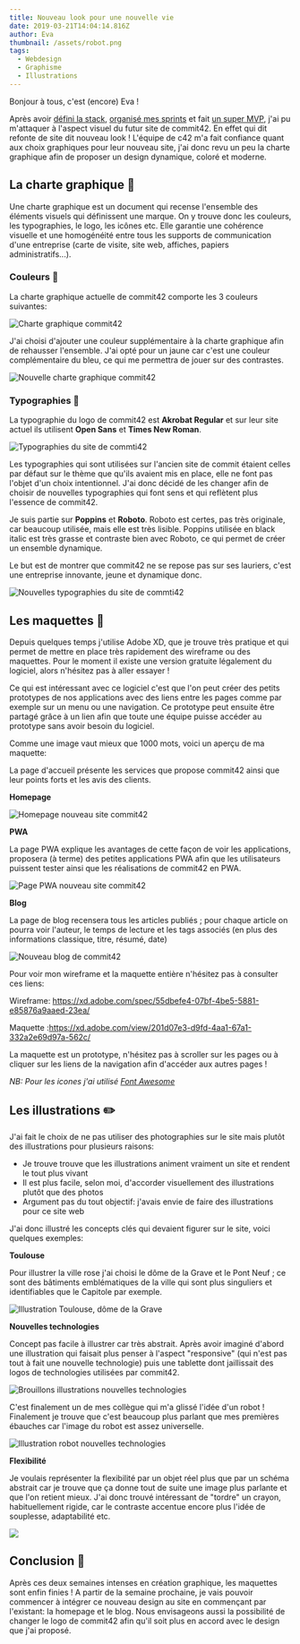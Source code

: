 ```yaml
---
title: Nouveau look pour une nouvelle vie
date: 2019-03-21T14:04:14.816Z
author: Eva
thumbnail: /assets/robot.png
tags:
  - Webdesign
  - Graphisme
  - Illustrations
---
```

Bonjour à tous, c'est (encore) Eva ! 

Après avoir [défini la stack](https://www.commit42.com/blog/un-nouveau-site-pour-une-nouvelle-annee/), [organisé mes sprints](https://www.commit42.com/blog/la-gestion-de-projet-toute-une-organisation/) et fait [un super MVP](https://www.commit42.com/blog/le-mvp-est-la/), j'ai pu m'attaquer à l'aspect visuel du futur site de commit42.
En effet qui dit refonte de site dit nouveau look ! 
L'équipe de c42 m'a fait confiance quant aux choix graphiques pour leur nouveau site, j'ai donc revu un peu la charte graphique afin de proposer un design dynamique, coloré et moderne.

## La charte graphique :book:

Une charte graphique est un document qui recense l'ensemble des éléments visuels qui définissent une marque. On y trouve donc les couleurs, les typographies, le logo, les icônes etc. 
Elle garantie une cohérence visuelle et une homogénéité entre tous les supports de communication d'une entreprise (carte de visite, site web, affiches, papiers administratifs...).

### Couleurs :art:

La charte graphique actuelle de commit42 comporte les 3 couleurs suivantes:

![Charte graphique commit42](/assets/charte-graphique-c42.png "Charte graphique commit42")

J'ai choisi d'ajouter une couleur supplémentaire à la charte graphique afin de rehausser l'ensemble. J'ai opté pour un jaune car c'est une couleur complémentaire du bleu, ce qui me permettra de jouer sur des contrastes.

![Nouvelle charte graphique commit42](/assets/charte-graphique-c42-2.png "Nouvelle charte graphique commit42")

### Typographies  :page_with_curl:

La typographie du logo de commit42 est **Akrobat Regular** et sur leur site actuel ils utilisent **Open Sans** et **Times New Roman**. 

![Typographies du site de commti42](/assets/typos-commit42.png "Typographies du site de commti42")

Les typographies qui sont utilisées sur l'ancien site de commit étaient celles par défaut sur le thème que qu'ils avaient mis en place, elle ne font pas l'objet d'un choix intentionnel. J'ai donc décidé de les changer afin de choisir de nouvelles typographies qui font sens et qui reflètent plus l'essence de commit42.

Je suis partie sur **Poppins** et **Roboto**. 
Roboto est certes, pas très originale, car beaucoup utilisée, mais elle est très lisible. Poppins utilisée en black italic est très grasse et contraste bien avec Roboto, ce qui permet de créer un ensemble dynamique.

Le but est de montrer que commit42 ne se repose pas sur ses lauriers, c'est une entreprise innovante, jeune et dynamique donc.

![Nouvelles typographies du site de commti42](/assets/typos-commit42-2.png "Nouvelles typographies du site de commti42")

## Les maquettes   :triangular_ruler:

Depuis quelques temps j'utilise Adobe XD, que je trouve très pratique et qui permet de mettre en place très rapidement des wireframe ou des maquettes. Pour le moment il existe une version gratuite légalement du logiciel, alors n'hésitez pas à aller essayer !

Ce qui est intéressant avec ce logiciel c'est que l'on peut créer des petits prototypes de nos applications avec des liens entre les pages comme par exemple sur un menu ou une navigation. Ce prototype peut ensuite être partagé grâce à un lien afin que toute une équipe puisse accéder au prototype sans avoir besoin du logiciel.

Comme une image vaut mieux que 1000 mots, voici un aperçu de ma maquette: 

La page d'accueil présente les services que propose commit42 ainsi que leur points forts et les avis des clients.

**Homepage**

![Homepage nouveau site commit42](/assets/homepage.png "Homepage nouveau site commit42")

**PWA**

La page PWA explique les avantages de cette façon de voir les applications, proposera (à terme) des petites applications PWA afin que les utilisateurs puissent tester ainsi que les réalisations de commit42 en PWA.

![Page PWA nouveau site commit42](/assets/pwa-page.png "Page PWA nouveau site commit42")

**Blog**

La page de blog recensera tous les articles publiés ; pour chaque article on pourra voir l'auteur, le temps de lecture et les tags associés (en plus des informations classique, titre, résumé, date)

![Nouveau blog de commit42](/assets/blog-list-page.png "Nouveau blog de commit42")

Pour voir mon wireframe et la maquette entière n'hésitez pas à consulter ces liens:

Wireframe: https://xd.adobe.com/spec/55dbefe4-07bf-4be5-5881-e85876a9aaed-23ea/

Maquette :https://xd.adobe.com/view/201d07e3-d9fd-4aa1-67a1-332a2e69d97a-562c/

La maquette est un prototype, n'hésitez pas à scroller sur les pages ou à cliquer sur les liens de la navigation afin d'accéder aux autres pages !

_NB: Pour les icones j'ai utilisé [Font Awesome](https://fontawesome.com/)_

## Les illustrations  :pencil2:

J'ai fait le choix de ne pas utiliser des photographies sur le site mais plutôt des illustrations pour plusieurs raisons:

* Je trouve trouve que les illustrations animent vraiment un site et rendent le tout plus vivant
* Il est plus facile, selon moi, d'accorder visuellement des illustrations plutôt que des photos 
* Argument pas du tout objectif: j'avais envie de faire des illustrations pour ce site web

J'ai donc illustré les concepts clés qui devaient figurer sur le site, voici quelques exemples:

**Toulouse**

Pour illustrer la ville rose j'ai choisi le dôme de la Grave et le Pont Neuf ; ce sont des bâtiments emblématiques de la ville qui sont plus singuliers et identifiables que le Capitole par exemple.

![Illustration Toulouse, dôme de la Grave](/assets/toulouse.png "Illustration Toulouse")

**Nouvelles technologies**

Concept pas facile à illustrer car très abstrait. Après avoir imaginé d'abord une illustration qui faisait plus penser à l'aspect "responsive" (qui n'est pas tout à fait une nouvelle technologie) puis une tablette dont jaillissait des logos de technologies utilisées par commit42.

![Brouillons illustrations nouvelles technologies](/assets/brouillons-nouvellestechnos.png "Brouillons illustrations nouvelles technologies")

C'est finalement un de mes collègue qui m'a glissé l'idée d'un robot ! Finalement je trouve que c'est beaucoup plus parlant que mes premières ébauches car l'image du robot est assez universelle. 

![Illustration robot nouvelles technologies](/assets/robot.png "Illustration robot nouvelles technologies")

**Flexibilité**

Je voulais représenter la flexibilité par un objet réel plus que par un schéma abstrait car je trouve que ça donne tout de suite une image plus parlante et que l'on retient mieux. J'ai donc trouvé intéressant de "tordre" un crayon, habituellement rigide, car le contraste accentue encore plus l'idée de souplesse, adaptabilité etc.

**![](https://lh4.googleusercontent.com/7nXrNDjKBdOClvo1ZyjqihSQLJC3s5rYJABU-PwsnmWgbIfysIPoIKoD_Q4WS3yNiUFQY76R-UTg-WWBkaOVV4Yp-jNqegKPn3ypidbiTqInKlws1xjhN9qHFKc5zmN5a_PUmQZu)**

## Conclusion :clap:

Après ces deux semaines intenses en création graphique, les maquettes sont enfin finies ! A partir de la semaine prochaine, je vais pouvoir commencer à intégrer ce nouveau design au site en commençant par l'existant: la homepage et le blog.
Nous envisageons aussi la possibilité de changer le logo de commit42 afin qu'il soit plus en accord avec le design que j'ai proposé.

